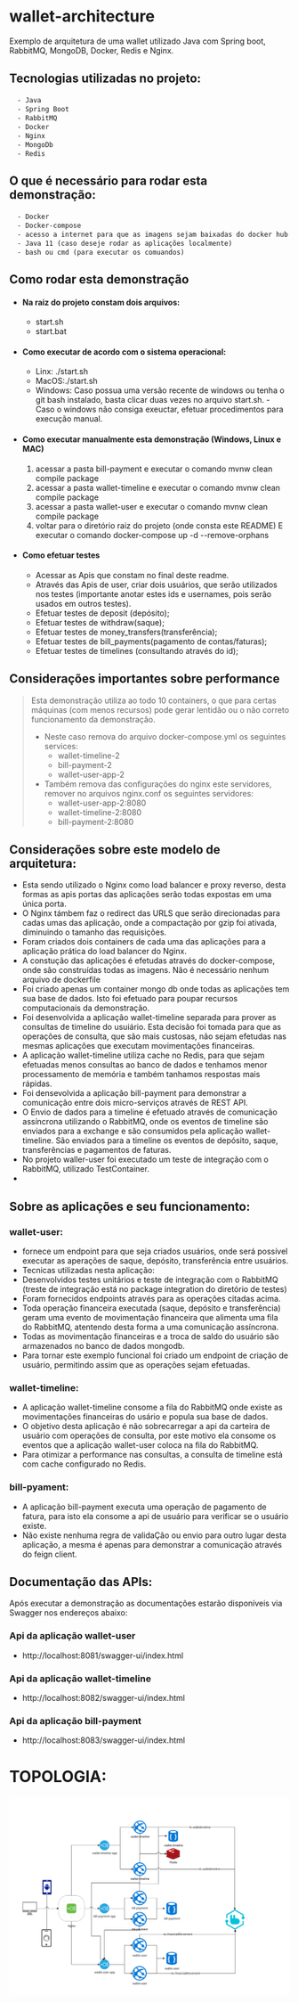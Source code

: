 # wallet-architecture

Exemplo de arquitetura de uma wallet utilizado Java com Spring boot, RabbitMQ, MongoDB, Docker, Redis e Nginx.

## Tecnologias utilizadas no projeto:
      - Java
      - Spring Boot
      - RabbitMQ
      - Docker
      - Nginx
      - MongoDb
      - Redis

 ## O que é necessário para rodar esta demonstração:
      - Docker
      - Docker-compose
      - acesso a internet para que as imagens sejam baixadas do docker hub
      - Java 11 (caso deseje rodar as aplicações localmente)
      - bash ou cmd (para executar os comuandos)
      
## Como rodar esta demonstração
   - #### Na raiz do projeto constam dois arquivos:
        - start.sh
        - start.bat
   - #### Como executar de acordo com o sistema operacional:
       - Linx: ./start.sh
       - MacOS:./start.sh
       - Windows: Caso possua uma versão recente de windows ou tenha o git bash instalado, basta clicar duas vezes no arquivo start.sh.
              -  Caso o windows não consiga exeuctar, efetuar procedimentos para execução manual.
 
   - #### Como executar manualmente esta demonstração (Windows, Linux e MAC)
       1. acessar a pasta bill-payment e executar o comando mvnw clean compile package
       2. acessar a pasta wallet-timeline e executar o comando mvnw clean compile package
       3. acessar a pasta wallet-user e executar o comando mvnw clean compile package
       4. voltar para o diretório raiz do projeto (onde consta este README) E executar o comando docker-compose up -d --remove-orphans
   - #### Como efetuar testes
     - Acessar as Apis que constam no final deste readme.
     - Através das Apis de user, criar dois usuários, que serão utilizados nos testes (importante anotar estes ids e usernames, pois serão usados em outros testes).
     - Efetuar testes de deposit (depósito);
     - Efetuar testes de withdraw(saque);
     - Efetuar testes de money_transfers(transferência);
     - Efetuar testes de bill_payments(pagamento de contas/faturas);
     - Efetuar testes de timelines (consultando através do id);

## Considerações importantes sobre performance
 > Esta demonstração utiliza ao todo 10 containers, o que para certas máquinas (com menos recursos) pode gerar lentidão ou o não correto funcionamento da demonstração.
 > * Neste caso remova do arquivo docker-compose.yml os seguintes services:  
 >      - wallet-timeline-2
 >      - bill-payment-2 
 >      - wallet-user-app-2
 > * Também remova das configurações do nginx este servidores, remover no arquivos nginx.conf os seguintes servidores:
 >      - wallet-user-app-2:8080
 >      - wallet-timeline-2:8080
 >      - bill-payment-2:8080
  
## Considerações sobre este modelo de arquitetura:
- Esta sendo utilizado o Nginx como load balancer e proxy reverso, desta formas as apis  portas das aplicações serão todas expostas em uma única porta.
- O Nginx támbem faz o redirect das URLS que serão direcionadas para cadas umas das aplicação, onde a compactação por gzip foi ativada, diminuindo o tamanho das requisições.
- Foram criados dois containers de cada uma das aplicações para a aplicação prática do load balancer do Nginx.
- A constução das aplicações é efetudas através do docker-compose, onde são construídas todas as imagens. Não é necessário nenhum arquivo de dockerfile
- Foi criado apenas um container mongo db onde todas as aplicações tem sua base de dados. Isto foi efetuado para poupar recursos computacionais da demonstração.
- Foi desenvolvida a aplicação wallet-timeline separada para prover as consultas de timeline do usuiário. Esta decisão foi tomada para que as operações de consulta, que são mais custosas, não sejam efetudas nas mesmas aplicações que executam movimentações financeiras.
-  A aplicação wallet-timeline utiliza cache no Redis, para que sejam efetuadas menos consultas ao banco de dados e tenhamos menor processamento de memória e também tanhamos respostas mais rápidas.
- Foi densevolvida a aplicação bill-payment para demonstrar a comunicação entre dois micro-serviços através de REST API.
- O Envio de dados para a timeline é efetuado através de comunicação assíncrona utilizando o RabbitMQ, onde os eventos de timeline são enviados para a exchange e são consumidos pela aplicação wallet-timeline. São enviados para a timeline os eventos de depósito, saque, transferências e pagamentos de faturas.
- No projeto waller-user foi executado um teste de integração com o RabbitMQ, utilizado TestContainer.
- 

## Sobre as aplicações e seu funcionamento:

### wallet-user:
- fornece um endpoint para que seja criados usuários, onde será possível executar as aperações de saque, depósito, transferência entre usuários.
- Tecnicas utilizadas nesta aplicação:
- Desenvolvidos testes unitários e teste de integração com o RabbitMQ (treste de integração está no package integration do diretório de testes)
- Foram fornecidos endpoints através para as operações citadas acima.
- Toda operação financeira executada (saque, depósito e transferência) geram uma evento de movimentação financeira que alimenta uma fila do RabbitMQ, atentendo desta forma a uma comunicação  assíncrona.
- Todas as movimentação financeiras e a troca de saldo do usuário são armazenados no banco de dados mongodb.
- Para tornar este exemplo funcional foi criado um endpoint de criação de usuário, permitindo assim que as operações sejam efetuadas.
  
### wallet-timeline:
- A aplicação wallet-timeline consome a fila do RabbitMQ onde existe as movimentações financeiras do usário e popula sua base de dados.
- O objetivo desta aplicação é não sobrecarregar a api da carteira de usuário com operações de consulta, por este motivo ela consome os eventos que a aplicação wallet-user coloca na fila do RabbitMQ.
- Para otimizar a performance nas consultas, a consulta de timeline está com cache configurado no Redis.
  
### bill-pyament:
- A aplicação bill-payment executa uma operação de pagamento de fatura, para isto ela consome a api de usuário para verificar se o usuário existe.
- Não existe nenhuma regra de validaÇão ou envio para outro lugar desta aplicação, a mesma é apenas para demonstrar a comunicação através do feign client.
## Documentação das APIs:

Após executar a demonstração as documentações estarão disponíveis via Swagger nos endereços abaixo:
### Api da aplicação wallet-user
* http://localhost:8081/swagger-ui/index.html

### Api da aplicação wallet-timeline
* http://localhost:8082/swagger-ui/index.html

### Api da aplicação bill-payment
* http://localhost:8083/swagger-ui/index.html
# TOPOLOGIA:
![Topologia](https://github.com/edercnj/wallet-architecture/blob/master/documents/topologia-wallet.svg)
